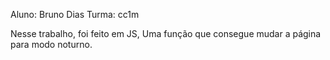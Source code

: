 Aluno: Bruno Dias
Turma: cc1m

Nesse trabalho, foi feito em JS, Uma função que consegue mudar a página para modo noturno.
